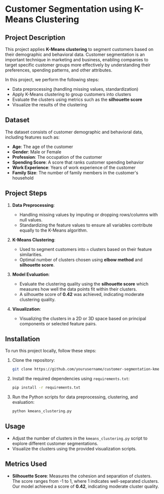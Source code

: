 # Customer Segmentation using K-Means Clustering

## Project Description

This project applies **K-Means clustering** to segment customers based on their demographic and behavioral data. Customer segmentation is an important technique in marketing and business, enabling companies to target specific customer groups more effectively by understanding their preferences, spending patterns, and other attributes.

In this project, we perform the following steps:
- Data preprocessing (handling missing values, standardization)
- Apply K-Means clustering to group customers into clusters
- Evaluate the clusters using metrics such as the **silhouette score**
- Visualize the results of the clustering

## Dataset

The dataset consists of customer demographic and behavioral data, including features such as:
- **Age**: The age of the customer
- **Gender**: Male or Female
- **Profession**: The occupation of the customer
- **Spending Score**: A score that ranks customer spending behavior
- **Work Experience**: Years of work experience of the customer
- **Family Size**: The number of family members in the customer's household

## Project Steps

1. **Data Preprocessing**:
    - Handling missing values by imputing or dropping rows/columns with null values.
    - Standardizing the feature values to ensure all variables contribute equally to the K-Means algorithm.

2. **K-Means Clustering**:
    - Used to segment customers into `n` clusters based on their feature similarities.
    - Optimal number of clusters chosen using **elbow method** and **silhouette score**.

3. **Model Evaluation**:
    - Evaluate the clustering quality using the **silhouette score** which measures how well the data points fit within their clusters.
    - A silhouette score of **0.42** was achieved, indicating moderate clustering quality.

4. **Visualization**:
    - Visualizing the clusters in a 2D or 3D space based on principal components or selected feature pairs.

## Installation

To run this project locally, follow these steps:

1. Clone the repository:
    ```bash
    git clone https://github.com/yourusername/customer-segmentation-kmeans.git
    ```

2. Install the required dependencies using `requirements.txt`:
    ```bash
    pip install -r requirements.txt
    ```

3. Run the Python scripts for data preprocessing, clustering, and evaluation:
    ```bash
    python kmeans_clustering.py
    ```

## Usage

- Adjust the number of clusters in the `kmeans_clustering.py` script to explore different customer segmentations.
- Visualize the clusters using the provided visualization scripts.

## Metrics Used

- **Silhouette Score**: Measures the cohesion and separation of clusters. The score ranges from -1 to 1, where 1 indicates well-separated clusters. Our model achieved a score of **0.42**, indicating moderate cluster quality.



